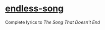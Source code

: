 # [endless-song](https://the-garlic-os.github.io/endless-song/)
Complete lyrics to _The Song That Doesn't End_
